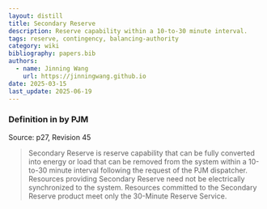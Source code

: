 ```yaml
---
layout: distill
title: Secondary Reserve
description: Reserve capability within a 10-to-30 minute interval.
tags: reserve, contingency, balancing-authority
category: wiki
bibliography: papers.bib
authors:
  - name: Jinning Wang
    url: https://jinningwang.github.io
date: 2025-03-15
last_update: 2025-06-19
---
```


### Definition in by PJM

Source: <d-cite key="pjm2024m10"></d-cite> p27, Revision 45

> Secondary Reserve is reserve capability that can be fully converted into energy or load that can be removed from the system within a 10-to-30 minute interval following the request of the PJM dispatcher. Resources providing Secondary Reserve need not be electrically synchronized to the system. Resources committed to the Secondary Reserve product meet only the 30-Minute Reserve Service.
